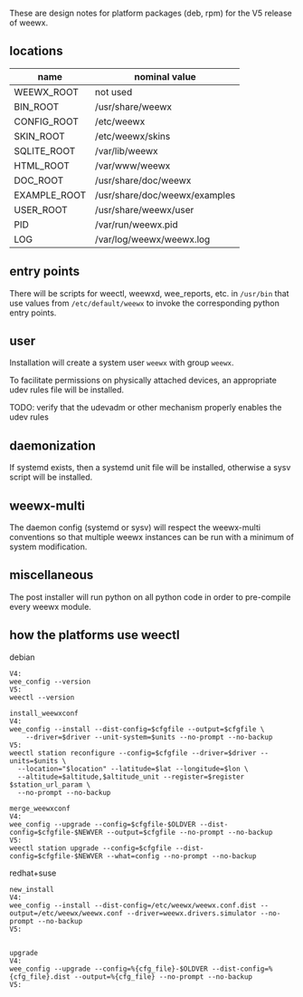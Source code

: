 These are design notes for platform packages (deb, rpm) for the V5 release of weewx.

## locations

| name | nominal value |
|---|---|
|WEEWX_ROOT   | not used |
|BIN_ROOT     | /usr/share/weewx |
|CONFIG_ROOT  | /etc/weewx |
|SKIN_ROOT    | /etc/weewx/skins |
|SQLITE_ROOT  | /var/lib/weewx |
|HTML_ROOT    | /var/www/weewx |
|DOC_ROOT     | /usr/share/doc/weewx |
|EXAMPLE_ROOT | /usr/share/doc/weewx/examples |
|USER_ROOT    | /usr/share/weewx/user |
|PID          | /var/run/weewx.pid |
|LOG          | /var/log/weewx/weewx.log |

## entry points

There will be scripts for weectl, weewxd, wee_reports, etc. in `/usr/bin` that use values from `/etc/default/weewx` to invoke the corresponding python entry points.

## user

Installation will create a system user `weewx` with group `weewx`.

To facilitate permissions on physically attached devices, an appropriate udev rules file will be installed.

TODO: verify that the udevadm or other mechanism properly enables the udev rules

## daemonization

If systemd exists, then a systemd unit file will be installed, otherwise a sysv script will be installed.

## weewx-multi

The daemon config (systemd or sysv) will respect the weewx-multi conventions so that multiple weewx instances can be run with a minimum of system modification.

## miscellaneous

The post installer will run python on all python code in order to pre-compile every weewx module.

## how the platforms use weectl

debian
```
V4:
wee_config --version
V5:
weectl --version

install_weewxconf
V4:
wee_config --install --dist-config=$cfgfile --output=$cfgfile \
    --driver=$driver --unit-system=$units --no-prompt --no-backup
V5:
weectl station reconfigure --config=$cfgfile --driver=$driver --units=$units \
  --location="$location" --latitude=$lat --longitude=$lon \
  --altitude=$altitude,$altitude_unit --register=$register $station_url_param \
  --no-prompt --no-backup

merge_weewxconf
V4:
wee_config --upgrade --config=$cfgfile-$OLDVER --dist-config=$cfgfile-$NEWVER --output=$cfgfile --no-prompt --no-backup
V5:
weectl station upgrade --config=$cfgfile --dist-config=$cfgfile-$NEWVER --what=config --no-prompt --no-backup
```

redhat+suse
```
new_install
V4:
wee_config --install --dist-config=/etc/weewx/weewx.conf.dist --output=/etc/weewx/weewx.conf --driver=weewx.drivers.simulator --no-prompt --no-backup
V5:


upgrade
V4:
wee_config --upgrade --config=%{cfg_file}-$OLDVER --dist-config=%{cfg_file}.dist --output=%{cfg_file} --no-prompt --no-backup
V5:

```
